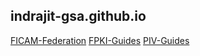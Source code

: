## indrajit-gsa.github.io

[FICAM-Federation]("/ficam-federation")
[FPKI-Guides]("/fpki-guides")
[PIV-Guides]("/piv-guides")